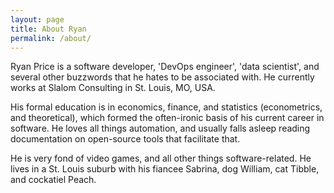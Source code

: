 ```yaml
---
layout: page
title: About Ryan
permalink: /about/
---
```


Ryan Price is a software developer, 'DevOps engineer', 'data scientist', and
several other buzzwords that he hates to be associated with. He currently works
at Slalom Consulting in St. Louis, MO, USA.

His formal education is in economics, finance, and statistics (econometrics, and
theoretical), which formed the often-ironic basis of his current career in
software. He loves all things automation, and usually falls asleep reading
documentation on open-source tools that facilitate that.

He is very fond of video games, and all other things software-related. He lives
in a St. Louis suburb with his fiancee Sabrina, dog William, cat Tibble, and
cockatiel Peach.
